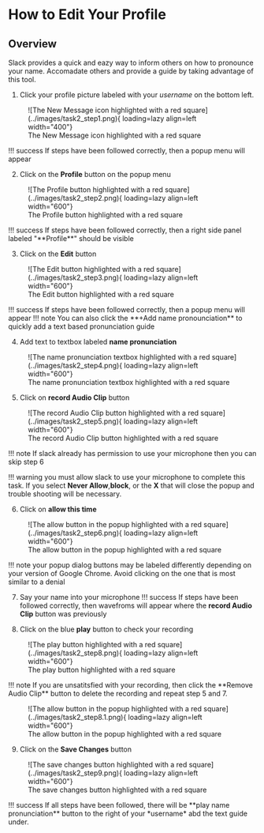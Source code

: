 # How to Edit Your Profile
## Overview
Slack provides a quick and eazy way to inform others on how to pronounce your name. Accomadate others and provide a guide by taking advantage of this tool.

1. Click your profile picture labeled with your *username* on the bottom left.
<figure markdown="span">
    ![The New Message icon highlighted with a red square](../images/task2_step1.png){ loading=lazy align=left width="400"}
  <figcaption> The New Message icon highlighted with a red square</figcaption>
</figure>
!!! success
    If steps have been followed correctly, then a popup menu will appear

2. Click on the **Profile** button on the popup menu
<figure markdown="span">
    ![The Profile button highlighted with a red square](../images/task2_step2.png){ loading=lazy align=left width="600"}
  <figcaption>The Profile button highlighted with a red square</figcaption>
</figure>
!!! success
    If steps have been followed correctly, then a right side panel labeled "**Profile**" should be visible

3. Click on the **Edit** button 
<figure markdown="span">
    ![The Edit button highlighted with a red square](../images/task2_step3.png){ loading=lazy align=left width="600"}
  <figcaption>The Edit button highlighted with a red square</figcaption>
</figure>
!!! success
    If steps have been followed correctly, then a popup menu will appear
!!! note
    You can also click the **+Add name pronounciation** to quickly add a text based pronunciation guide

4. Add text to textbox labeled **name pronunciation**
<figure markdown="span">
    ![The name pronunciation textbox highlighted with a red square](../images/task2_step4.png){ loading=lazy align=left width="600"}
  <figcaption>The name pronunciation textbox highlighted with a red square</figcaption>
</figure>

5. Click on **record Audio Clip** button
<figure markdown="span">
    ![The record Audio Clip button highlighted with a red square](../images/task2_step5.png){ loading=lazy align=left width="600"}
  <figcaption>The record Audio Clip button highlighted with a red square</figcaption>
</figure>

!!! note
    If slack already has permission to use your microphone then you can skip step 6

!!! warning 
    you must allow slack to use your microphone to complete this task. If you select **Never Allow**,**block**, or the **X** that will close the popup and trouble shooting will be necessary. 

6. Click on **allow this time**
<figure markdown="span">
    ![The allow button in the popup highlighted with a red square](../images/task2_step6.png){ loading=lazy align=left width="600"}
  <figcaption>The allow button in the popup highlighted with a red square</figcaption>
</figure>
!!! note
    your popup dialog buttons may be labeled differently depending on your version of Google Chrome. Avoid clicking on the one that is most similar to a denial

7. Say your name into your microphone
!!! success
    If steps have been followed correctly, then wavefroms will appear where the **record Audio Clip** button was previously

8. Click on the blue **play** button to check your recording
<figure markdown="span">
    ![The play button highlighted with a red square](../images/task2_step8.png){ loading=lazy align=left width="600"}
  <figcaption>The play button highlighted with a red square</figcaption>
</figure>
!!! note
    If you are unsatitsfied with your recording, then click the **Remove Audio Clip** button to delete the recording and repeat step 5 and 7.
    <figure markdown="span">
    ![The allow button in the popup highlighted with a red square](../images/task2_step8.1.png){ loading=lazy align=left width="600"}
    <figcaption>The allow button in the popup highlighted with a red square</figcaption>
    </figure>

9. Click on the **Save Changes** button
<figure markdown="span">
    ![The save changes button highlighted with a red square](../images/task2_step9.png){ loading=lazy align=left width="600"}
  <figcaption>The save changes button highlighted with a red square</figcaption>
</figure>
!!! success
    If all steps have been followed, there will be **play name pronunciation** button to the right of your *username* abd the text guide under.

